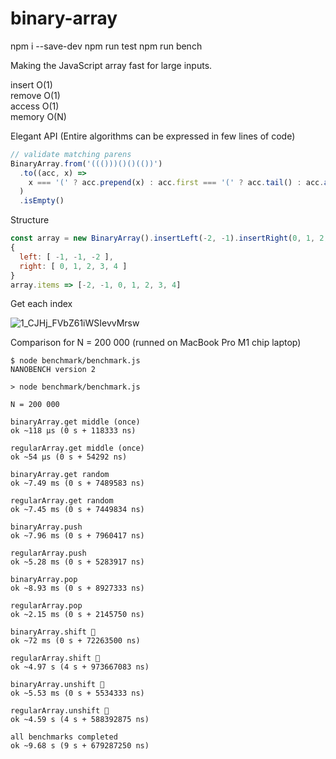 # binary-array

npm i --save-dev
npm run test
npm run bench

Making the JavaScript array fast for large inputs.

insert O(1)  
remove O(1)  
access O(1)  
memory O(N)

Elegant API (Entire algorithms can be expressed in few lines of code)

```js
// validate matching parens
BinaryArray.from('((()))()()(())')
  .to((acc, x) =>
    x === '(' ? acc.prepend(x) : acc.first === '(' ? acc.tail() : acc.append(x)
  )
  .isEmpty()
```
Structure
```js
const array = new BinaryArray().insertLeft(-2, -1).insertRight(0, 1, 2, 3, 4);
{
  left: [ -1, -1, -2 ],
  right: [ 0, 1, 2, 3, 4 ]
}
array.items => [-2, -1, 0, 1, 2, 3, 4]
```

Get each index

![1_CJHj_FVbZ61iWSIevvMrsw](https://user-images.githubusercontent.com/88512646/189848001-5274f5bf-200d-46e3-80df-25c5718bfc4a.gif)

Comparison for N = 200 000 (runned on MacBook Pro M1 chip laptop)
```
$ node benchmark/benchmark.js
NANOBENCH version 2

> node benchmark/benchmark.js

N = 200 000

binaryArray.get middle (once)
ok ~118 μs (0 s + 118333 ns)

regularArray.get middle (once)
ok ~54 μs (0 s + 54292 ns)

binaryArray.get random
ok ~7.49 ms (0 s + 7489583 ns)

regularArray.get random
ok ~7.45 ms (0 s + 7449834 ns)

binaryArray.push
ok ~7.96 ms (0 s + 7960417 ns)

regularArray.push
ok ~5.28 ms (0 s + 5283917 ns)

binaryArray.pop
ok ~8.93 ms (0 s + 8927333 ns)

regularArray.pop
ok ~2.15 ms (0 s + 2145750 ns)

binaryArray.shift 🚀
ok ~72 ms (0 s + 72263500 ns)

regularArray.shift 🐌
ok ~4.97 s (4 s + 973667083 ns) 

binaryArray.unshift 🚀
ok ~5.53 ms (0 s + 5534333 ns)

regularArray.unshift 🐌
ok ~4.59 s (4 s + 588392875 ns) 

all benchmarks completed
ok ~9.68 s (9 s + 679287250 ns)
```
